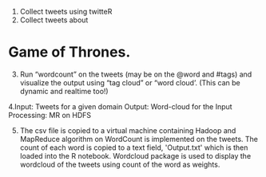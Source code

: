 1. Collect tweets using twitteR
2. Collect tweets about
# Game of Thrones.
3. Run “wordcount” on the tweets (may be on the @word and #tags) and visualize the output using “tag cloud” or “word cloud’.
(This can be dynamic and realtime too!) 

4.Input: Tweets for a given domain Output: Word-cloud for the Input Processing: MR on HDFS

5. The csv file is copied to a virtual machine containing Hadoop and MapReduce algorithm on WordCount is implemented on the tweets. The count of each word is copied to a text field, 'Output.txt' which is then loaded into the R notebook. Wordcloud package is used to display the wordcloud of the tweets using count of the word as weights.
